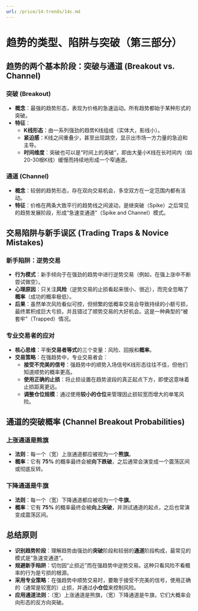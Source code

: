 ```yaml
---
url: /price/14-trends/14c.md
---
```

# 趋势的类型、陷阱与突破（第三部分）

## 趋势的两个基本阶段：突破与通道 (Breakout vs. Channel)

### 突破 (Breakout)

* **概念**：最强的趋势形态，表现为价格的急速运动。所有趋势都始于某种形式的突破。
* **特征**：
  * **K线形态**：由一系列强劲的趋势K线组成（实体大，影线小）。
  * **紧迫感**：K线之间重叠少，甚至出现跳空，显示出市场一方力量的急迫和主导。
  * **时间维度**：突破也可以是“时间上的突破”，即由大量小K线在长时间内（如20-30根K线）缓慢而持续地形成一个窄通道。

### 通道 (Channel)

* **概念**：较弱的趋势形态，存在双向交易机会，多空双方在一定范围内都有活动。
* **特征**：价格在两条大致平行的趋势线之间波动，是继突破（Spike）之后常见的趋势发展阶段，形成“急速变通道”（Spike and Channel）模式。

## 交易陷阱与新手误区 (Trading Traps & Novice Mistakes)

### 新手陷阱：逆势交易

* **行为模式**：新手倾向于在强劲的趋势中进行逆势交易（例如，在强上涨中不断尝试做空）。
* **心理原因**：只关注**风险**（逆势交易的止损看起来很小、很近），而完全忽略了**概率**（成功的概率极低）。
* **后果**：虽然单次风险看似可控，但频繁的低概率交易会导致持续的小额亏损，最终累积成巨大亏损，并且错过了顺势交易的大好机会。这是一种典型的“被套牢”（Trapped）情况。

### 专业交易者的应对

* **核心思维**：平衡**交易者等式**的三个变量：风险、回报和**概率**。
* **交易策略**：在强趋势中，专业交易者会：
  * **接受不完美的信号**：强趋势中的顺势入场信号K线形态往往不佳，但他们知道顺势的概率更高。
  * **使用正确的止损**：将止损设置在趋势波段的真正起点下方，即使这意味着止损距离更远。
  * **调整仓位规模**：通过使用**较小的仓位**来管理因止损较宽而增大的单笔风险。

## 通道的突破概率 (Channel Breakout Probabilities)

### 上涨通道是熊旗

* **法则**：每一个（宽）上涨通道都应被视为一个**熊旗**。
* **概率**：它有 **75%** 的概率最终会被**向下跌破**，之后通常会演变成一个震荡区间或彻底反转。

### 下降通道是牛旗

* **法则**：每一个（宽）下降通道都应被视为一个**牛旗**。
* **概率**：它有 **75%** 的概率最终会被**向上突破**，并测试通道的起点，之后也常演变成震荡区间。

## 总结原则

* **识别趋势阶段**：理解趋势由强劲的**突破**阶段和较弱的**通道**阶段构成，最常见的模式是“急速变通道”。
* **规避新手陷阱**：切勿因“止损近”而在强趋势中逆势交易。这种只看风险不看概率的行为是亏损的根源。
* **采用专业策略**：在强趋势中顺势交易时，要敢于接受不完美的信号，使用正确的（通常是较宽的）止损，并通过**小仓位**来控制风险。
* **应用通道法则**：（宽）上涨通道是熊旗，（宽）下降通道是牛旗，它们大概率会向形态的反方向突破。
